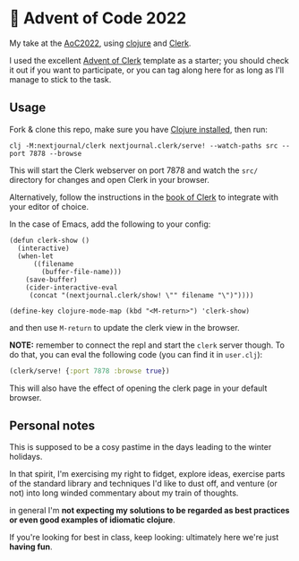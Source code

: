 # 🎄 Advent of Code 2022

My take at the [AoC2022](https://adventofcode), using [clojure](https://clojure.org) and [Clerk](https://clerk.vision).

I used the excellent [Advent of Clerk](https://github.com/nextjournal/advent-of-clerk) template as a starter; you should check it out if you
want to participate, or you can tag along here for as long as I'll manage to stick to the task.

## Usage

Fork & clone this repo, make sure you have [Clojure
installed](https://clojure.org/guides/install_clojure), then run:

``` shell
clj -M:nextjournal/clerk nextjournal.clerk/serve! --watch-paths src --port 7878 --browse
```

This will start the Clerk webserver on port 7878 and watch the `src/`
directory for changes and open Clerk in your browser.

Alternatively, follow the instructions in the [book of Clerk](https://book.clerk.vision/#🔪_editor_integration) to integrate with your editor of choice.

In the case of Emacs, add the following to your config:

``` emacs-lisp
(defun clerk-show ()
  (interactive)
  (when-let
      ((filename
        (buffer-file-name)))
    (save-buffer)
    (cider-interactive-eval
     (concat "(nextjournal.clerk/show! \"" filename "\")"))))

(define-key clojure-mode-map (kbd "<M-return>") 'clerk-show)
```

and then use `M-return` to update the clerk view in the browser.

**NOTE:** remember to connect the repl and start the `clerk` server though.
To do that, you can eval the following code (you can find it in `user.clj`):

``` clojure
(clerk/serve! {:port 7878 :browse true})
```

This will also have the effect of opening the clerk page in your default browser.

## Personal notes

This is supposed to be a cosy pastime in the days leading to the winter holidays.

In that spirit, I'm exercising my right to fidget, explore ideas, exercise parts
of the standard library and techniques I'd like to dust off, and venture (or not)
into long winded commentary about my train of thoughts.

in general I'm **not expecting my solutions to be regarded as best practices or even good examples
of idiomatic clojure**.

If you're looking for best in class, keep looking: ultimately here we're just **having fun**.
